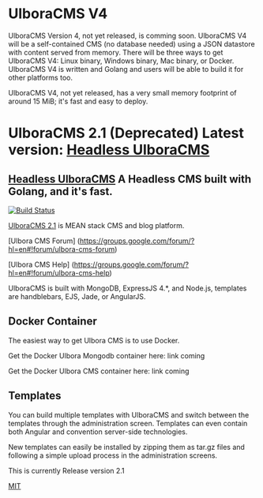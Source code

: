 # UlboraCMS V4
UlboraCMS Version 4, not yet released, is comming soon. UlboraCMS V4 will be a self-contained CMS (no database needed) using a JSON datastore with content served from memory. There will be three ways to get UlboraCMS V4: Linux binary, Windows binary, Mac binary, or Docker. UlboraCMS V4 is written and Golang and users will be able to build it for other platforms too.

UlboraCMS V4, not yet released, has a very small memory footprint of around 15 MiB; it's fast and easy to deploy.


UlboraCMS 2.1 (Deprecated) Latest version: [Headless UlboraCMS](https://github.com/Ulbora/UlboraContentService)
==============

## [Headless UlboraCMS](https://github.com/Ulbora/UlboraContentService) A Headless CMS built with Golang, and it's fast.

[![Build Status][travis-image]][travis-url]


[UlboraCMS 2.1](http://www.ulboracms.org) is MEAN stack CMS and blog platform.

[Ulbora CMS Forum] (https://groups.google.com/forum/?hl=en#!forum/ulbora-cms-forum)

[Ulbora CMS Help] (https://groups.google.com/forum/?hl=en#!forum/ulbora-cms-help)

UlboraCMS is built with MongoDB, ExpressJS 4.*, and Node.js, templates are handblebars, EJS, Jade, or AngularJS.

## Docker Container

The easiest way to get Ulbora CMS is to use Docker.

Get the Docker Ulbora Mongodb container here: link coming 

Get the Docker Ulbora CMS container here: link coming

## Templates

You can build multiple templates with UlboraCMS and switch between the templates through the administration screen. Templates can even contain both Angular and convention server-side technologies.

New templates can easily be installed by zipping them as tar.gz files and following a simple upload process in the administration screens.


This is currently Release version 2.1



[MIT](LICENSE)



[travis-image]: https://img.shields.io/travis/Ulbora/ulboracms.svg?style=flat
[travis-url]: https://travis-ci.org/Ulbora/ulboracms
